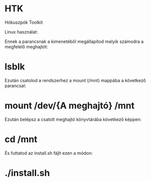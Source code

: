 # HTK
Hókuszpók Toolkit

Linux használat:

Ennek a parancsnak a kimenetéből megállapítod melyik számodra a megfelelő meghajtót:
# lsblk

Ezután csatolod a rendszerhez a mount (/mnt) mappába a következő parancsal: 
# mount /dev/{A meghajtó} /mnt

Ezután belépsz a csatolt meghajtó könyvtárába következő képpen:
# cd /mnt

És futtatod az install.sh fájlt ezen a módon:
# ./install.sh
